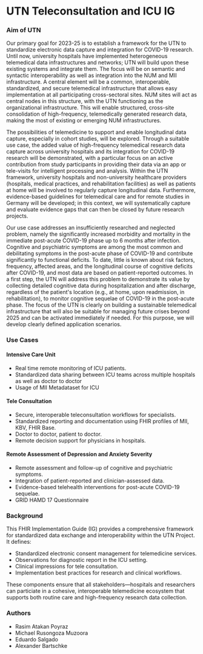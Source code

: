 # UTN Teleconsultation and ICU IG

### Aim of UTN
Our primary goal for 2023-25 is to establish a framework for the UTN to standardize electronic data capture and integration for COVID-19 research. Until now, university hospitals have implemented heterogeneous telemedical data infrastructures and networks; UTN will build upon these existing systems and integrate them. The focus will be on semantic and syntactic interoperability as well as integration into the NUM and MII infrastructure. A central element will be a common, interoperable, standardized, and secure telemedical infrastructure that allows easy implementation at all participating cross-sectoral sites. NUM sites will act as central nodes in this structure, with the UTN functioning as the organizational infrastructure. This will enable structured, cross-site consolidation of high-frequency, telemedically generated research data, making the most of existing or emerging NUM infrastructures. 

The possibilities of telemedicine to support and enable longitudinal data capture, especially in cohort studies, will be explored. Through a suitable use case, the added value of high-frequency telemedical research data capture across university hospitals and its integration for COVID-19 research will be demonstrated, with a particular focus on an active contribution from study participants in providing their data via an app or tele-visits for intelligent processing and analysis. Within the UTN framework, university hospitals and non-university healthcare providers (hospitals, medical practices, and rehabilitation facilities) as well as patients at home will be involved to regularly capture longitudinal data. Furthermore, evidence-based guidelines for telemedical care and for remote studies in Germany will be developed; in this context, we will systematically capture and evaluate evidence gaps that can then be closed by future research projects. 

Our use case addresses an insufficiently researched and neglected problem, namely the significantly increased morbidity and mortality in the immediate post-acute COVID-19 phase up to 6 months after infection. Cognitive and psychiatric symptoms are among the most common and debilitating symptoms in the post-acute phase of COVID-19 and contribute significantly to functional deficits. To date, little is known about risk factors, frequency, affected areas, and the longitudinal course of cognitive deficits after COVID-19, and most data are based on patient-reported outcomes. In a first step, the UTN will address this problem to demonstrate its value by collecting detailed cognitive data during hospitalization and after discharge, regardless of the patient's location (e.g., at home, upon readmission, in rehabilitation), to monitor cognitive sequelae of COVID-19 in the post-acute phase. The focus of the UTN is clearly on building a sustainable telemedical infrastructure that will also be suitable for managing future crises beyond 2025 and can be activated immediately if needed. For this purpose, we will develop clearly defined application scenarios.

### Use Cases

#### Intensive Care Unit

- Real time remote monitoring of ICU patients.
- Standardized data sharing between ICU teams across multiple hospitals as well as doctor to doctor
- Usage of MII Metadataset for ICU 

#### Tele Consultation

- Secure, interoperable teleconsultation workflows for specialists.
- Standardized reporting and documentation using FHIR profiles of MII, KBV, FHIR Base.
- Doctor to doctor, patient to doctor.
- Remote decision support for physicians in hospitals.

#### Remote Assessment of Depression and Anxiety Severity 

- Remote assessment and follow-up of cognitive and psychiatric symptoms.
- Integration of patient-reported and clinician-assessed data.
- Evidence-based telehealth interventions for post-acute COVID-19 sequelae.
- GRID HAMD 17 Questionnaire

### Background 
This FHIR Implementation Guide (IG) provides a comprehensive framework for standardized data exchange and interoperability within the UTN Project. It defines:

- Standardized electronic consent management for telemedicine services. 
- Observations for diagnostic report in the ICU setting.
- Clinical impressions for tele consultation.
- Implementation best practices for research and clinical workflows.

These components ensure that all stakeholders—hospitals and researchers can particiate in a cohesive, interoperable telemedicine ecosystem that supports both routine care and high-frequency research data collection.


### Authors

- Rasim Atakan Poyraz 
- Michael Rusongoza Muzoora 
- Eduardo Salgado 
- Alexander Bartschke 
